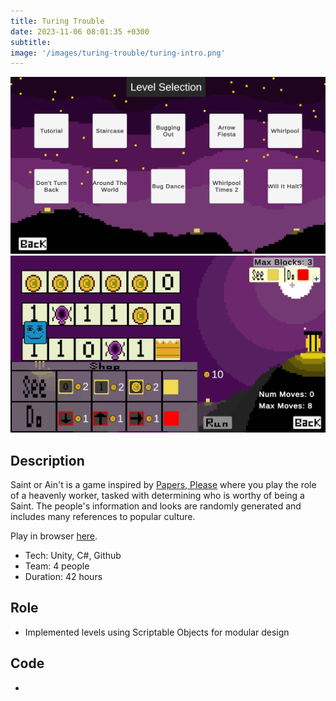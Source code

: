 ```yaml
---
title: Turing Trouble
date: 2023-11-06 08:01:35 +0300
subtitle: 
image: '/images/turing-trouble/turing-intro.png'
---
```


<div class="gallery-box">
  <div class="gallery">
    <img src="/images/turing-trouble/turing-level-selection.png" loading="lazy" alt="Project">
    <img src="/images/turing-trouble/turing-level.png" loading="lazy" alt="Project">
  </div>
</div>

## Description

Saint or Ain't is a game inspired by [Papers, Please](https://store.steampowered.com/app/239030/Papers_Please/) where you play the role of a heavenly worker, tasked with determining who is worthy of being a Saint. The people's information and looks are randomly generated and includes many references to popular culture.

Play in browser [here](https://tdavies.itch.io/turing-trouble).

* Tech: Unity, C#, Github
* Team: 4 people
* Duration: 42 hours

## Role
* Implemented levels using Scriptable Objects for modular design


## Code
<div class="social social--large">
  <ul class="social__list list-reset">
    <li class="social__item">
      <a class="social__link" href="https://github.com/YAGOTAGO/Turing-DandyHacks23" target="_blank" rel="noopener"
        aria-label="GitHub"><i class="ion ion-logo-github"></i></a>
    </li>
  </ul>
</div>